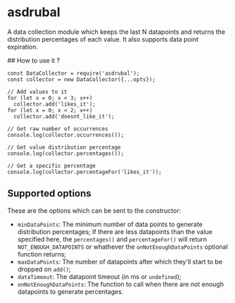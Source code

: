 # asdrubal

A data collection module which keeps the last N datapoints and returns the distribution percentages of each value. It also supports data point expiration.

## How to use it ?

	const DataCollector = require('asdrubal');
	const collector = new DataCollector({...opts});

	// Add values to it
	for (let x = 0; x < 3; x++)
	  collector.add('likes_it');
	for (let x = 0; x < 2; x++)
	  collector.add('doesnt_like_it');

	// Get raw number of occurrences
	console.log(collector.occurrences());

	// Get value distribution percentage
	console.log(collector.percentages());

	// Get a specific percentage
	console.log(collector.percentageFor('likes_it'));


## Supported options

These are the options which can be sent to the constructor:
- `minDataPoints`: The minimum number of data points to generate distribution percentages; If there are less datapoints than the value specified here, the `percentages()` and `percentageFor()` will return `NOT_ENOUGH_DATAPOINTS` or whathever the `onNotEnoughDataPoints` optional function returns;
- `maxDataPoints`: The number of datapoints after which they'll start to be dropped on `add()`;
- `dataTimeout`: The datapoint timeout (in ms or `undefined`);
- `onNotEnoughDataPoints`: The function to call when there are not enough datapoints to generate percentages.

